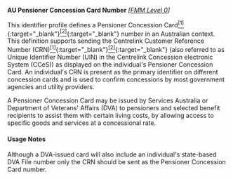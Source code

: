 **AU Pensioner Concession Card Number**  *[[FMM Level 0](guidance.html)]*

This identifier profile defines a Pensioner Concession Card[<sup>[1]</sup>](https://www.servicesaustralia.gov.au/individuals/services/centrelink/pensioner-concession-card){:target="_blank"}[<sup>[2]</sup>](https://www.dva.gov.au/health-and-treatment/veteran-healthcare-cards/pensioner-concession-card){:target="_blank"} number in an Australian context. This definition supports sending the Centrelink Customer Reference Number (CRN)[<sup>[1]</sup>](https://www.servicesaustralia.gov.au/individuals/subjects/centrelink-customer-reference-number-crn){:target="_blank"}[<sup>[2]</sup>](http://meteor.aihw.gov.au/content/index.phtml/itemId/270098){:target="_blank"} (also referred to as Unique Identifier Number (UIN) in the Centrelink Concession electronic System (CCeS)) as displayed on the individual's Pensioner Concession Card. An individual's CRN is present as the primary identifier on different concession cards and is used to confirm concessions by most government agencies and utility providers.

A Pensioner Concession Card may be issued by Services Australia or Department of Veterans' Affairs (DVA) to pensioners and selected benefit recipients to assist them with certain living costs, by allowing access to specific goods and services at a concessional rate.

#### Usage Notes
Although a DVA-issued card will also include an individual's state-based DVA File number only the CRN should be sent as the Pensioner Concession Card number.